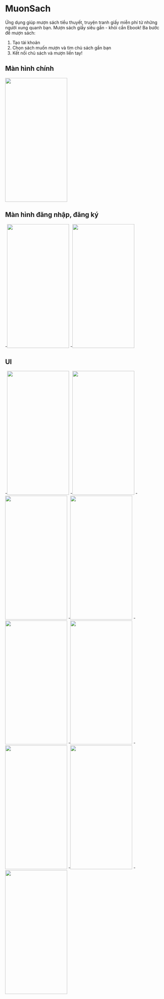 # MuonSach
Ứng dụng giúp mượn sách tiểu thuyết, truyện tranh giấy miễn phí từ những người xung quanh bạn. Mượn sách giấy siêu gần - khỏi cần Ebook!
Ba bước để mượn sách:
1. Tạo tài khoản 
2. Chọn sách muốn mượn và tìm chủ sách gần bạn
3. Kết nối chủ sách và mượn liền tay!

## Màn hình chính
<img src="https://user-images.githubusercontent.com/70027310/126886287-42e7eefc-d9dc-48e6-a8e5-c24b10a56b74.png" width="200" height="400" />


## Màn hình đăng nhập, đăng ký
-<img src="https://user-images.githubusercontent.com/70027310/126886307-4fe21846-b8b2-4ff0-a277-501245bbeabf.png" width="200" height="400"/>
-<img src="https://user-images.githubusercontent.com/70027310/126886326-1fd56dd0-47d0-4c5b-a9d9-511823c139cb.png" width="200" height="400"/>

## UI
-<img src="https://user-images.githubusercontent.com/70027310/126886334-5da2439d-5b5a-446d-a741-a5822f001dc8.png" width="200" height="400"/>
-<img src="https://user-images.githubusercontent.com/70027310/126886339-c677ced2-83e2-4937-ae28-49928ac51283.png" width="200" height="400"/>
-<img src="https://user-images.githubusercontent.com/70027310/126886347-e34a9752-e363-4c43-904a-88a31272b3f4.png" width="200" height="400"/>
-<img src="https://user-images.githubusercontent.com/70027310/126886358-346f103c-cc07-4af9-bc09-796be567e1f5.png" width="200" height="400"/>
-<img src="https://user-images.githubusercontent.com/70027310/126886368-8b1643ff-a05e-4a28-8829-3f1aaecf7da5.png" width="200" height="400"/>
-<img src="https://user-images.githubusercontent.com/70027310/126886373-b446347e-c8d5-41df-a7ea-4f0161a25587.png" width="200" height="400"/>
-<img src="https://user-images.githubusercontent.com/70027310/126886394-301acc71-c9ad-485d-9a55-75c6daf494e0.png" width="200" height="400"/>
-<img src="https://user-images.githubusercontent.com/70027310/126886396-37ffb581-11bc-4027-83b4-c1eed4d9e7a9.png" width="200" height="400"/>
-<img src="https://user-images.githubusercontent.com/70027310/126886430-081e284c-e626-4422-b30e-3fb079e8aeae.png" width="200" height="400"/>

